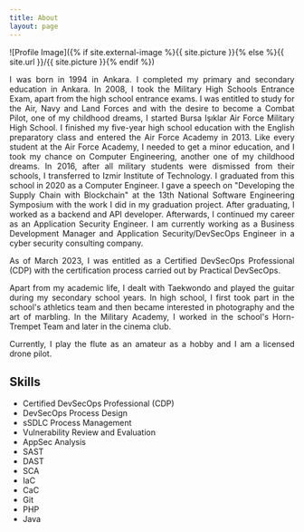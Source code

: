 ```yaml
---
title: About
layout: page
---
```

![Profile Image]({% if site.external-image %}{{ site.picture }}{% else %}{{ site.url }}/{{ site.picture }}{% endif %})

<div style="text-align: justify">

<p>I was born in 1994 in Ankara. I completed my primary and secondary education in Ankara. In 2008, I took the Military High Schools Entrance Exam, apart from the high school entrance exams. I was entitled to study for the Air, Navy and Land Forces and with the desire to become a Combat Pilot, one of my childhood dreams, I started Bursa Işıklar Air Force Military High School. I finished my five-year high school education with the English preparatory class and entered the Air Force Academy in 2013. Like every student at the Air Force Academy, I needed to get a minor education, and I took my chance on Computer Engineering, another one of my childhood dreams. In 2016, after all military students were dismissed from their schools, I transferred to Izmir Institute of Technology. I graduated from this school in 2020 as a Computer Engineer. I gave a speech on "Developing the Supply Chain with Blockchain" at the 13th National Software Engineering Symposium with the work I did in my graduation project. After graduating, I worked as a backend and API developer. Afterwards, I continued my career as an Application Security Engineer. I am currently working as a Business Development Manager and Application Security/DevSecOps Engineer in a cyber security consulting company.</p>

<p>As of March 2023, I was entitled as a Certified DevSecOps Professional (CDP) with the certification process carried out by Practical DevSecOps.</p>

<p>Apart from my academic life, I dealt with Taekwondo and played the guitar during my secondary school years. In high school, I first took part in the school's athletics team and then became interested in photography and the art of marbling. In the Military Academy, I worked in the school's Horn-Trempet Team and later in the cinema club.</p>

<p>Currently, I play the flute as an amateur as a hobby and I am a licensed drone pilot.</p>

<h2>Skills</h2>

<ul class="skill-list">
	<li>Certified DevSecOps Professional (CDP) </li>
	<li>DevSecOps Process Design</li>
	<li>sSDLC Process Management</li>
	<li>Vulnerability Review and Evaluation</li>
	<li>AppSec Analysis</li>
	<li>SAST</li>
	<li>DAST</li>
	<li>SCA</li>
	<li>IaC</li>
	<li>CaC</li>
	<li>Git</li>
	<li>PHP</li>
	<li>Java</li>
</ul>

</div>